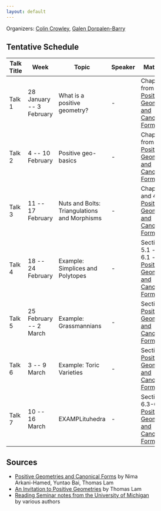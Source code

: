 ```yaml
---
layout: default
---
```


<head>
  <meta name="viewport" content="width=device-width, initial-scale=1">
   <style>
  * {
    box-sizing: border-box;
  }
.front_page_pic {
    width: 25%;
    border-radius: 25px;
    margin-left: auto;
    margin-right: auto;
    display: block;
} 
  </style>
</head>

Organizers: [Colin Crowley](https://sites.google.com/view/colincrowley/home), [Galen Dorpalen-Barry](https://galen.dorpalen-barry.org/)

## Tentative Schedule

| Talk Title | Week                   | Topic | Speaker | Materials |
|------------|------------------------|-------|---------|-----------|
| Talk 1     | 28 January -- 3 February | What is a positive geometry?   | -       | Chapter 1 from [Positive Geometries and Canonical Forms](https://arxiv.org/abs/1703.04541)         |
| Talk 2     | 4 -- 10 February         | Positive geo-basics   | -       | Chapter 2 from [Positive Geometries and Canonical Forms](https://arxiv.org/abs/1703.04541)          |
| Talk 3     | 11 -- 17 February        | Nuts and Bolts: Triangulations and Morphisms   | -       | Chapters 3 and 4 from [Positive Geometries and Canonical Forms](https://arxiv.org/abs/1703.04541)         |
| Talk 4     | 18 -- 24 February        | Example: Simplices and Polytopes  | -       | Sections 5.1 -- 5.2, 6.1 -- 6.2 [Positive Geometries and Canonical Forms](https://arxiv.org/abs/1703.04541)           |
| Talk 5     | 25 February -- 2 March  | Example: Grassmannians   | -       | Section 5.5 [Positive Geometries and Canonical Forms](https://arxiv.org/abs/1703.04541)         |
| Talk 6     | 3 -- 9 March             | Example: Toric Varieties   | -       | Section 5.6 [Positive Geometries and Canonical Forms](https://arxiv.org/abs/1703.04541)         |
| Talk 7     | 10 -- 16 March           | EXAMPLituhedra   | -       | Section 6.3-6.6 [Positive Geometries and Canonical Forms](https://arxiv.org/abs/1703.04541)      |


## Sources

- [Positive Geometries and Canonical Forms](https://arxiv.org/abs/1703.04541) by Nima Arkani-Hamed, Yuntao Bai, Thomas Lam
- [An Invitation to Positive Geometries](https://arxiv.org/abs/2208.05407) by Thomas Lam
- [Reading Seminar notes from the University of Michigan](https://ghseeli.github.io/seminars/learn_alco23_24) by various authors